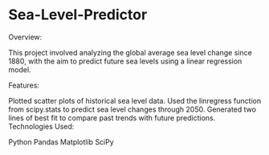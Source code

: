 # Sea-Level-Predictor

Overview:

This project involved analyzing the global average sea level change since 1880, with the aim to predict future sea levels using a linear regression model.

Features:

Plotted scatter plots of historical sea level data.
Used the linregress function from scipy.stats to predict sea level changes through 2050.
Generated two lines of best fit to compare past trends with future predictions.
Technologies Used:

Python
Pandas
Matplotlib
SciPy
